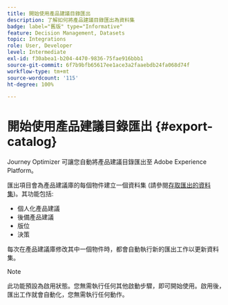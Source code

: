 ```yaml
---
title: 開始使用產品建議目錄匯出
description: 了解如何將產品建議目錄匯出為資料集
badge: label="舊版" type="Informative"
feature: Decision Management, Datasets
topic: Integrations
role: User, Developer
level: Intermediate
exl-id: f30abea1-b204-4470-9836-75fae916bbb1
source-git-commit: 6f7b9bfb65617ee1ace3a2faaebdb24fa068d74f
workflow-type: tm+mt
source-wordcount: '115'
ht-degree: 100%

---
```


# 開始使用產品建議目錄匯出 {#export-catalog}

Journey Optimizer 可讓您自動將產品建議目錄匯出至 Adobe Experience Platform。

匯出項目會為產品建議庫的每個物件建立一個資料集 (請參閱[存取匯出的資料集](../export-catalog/access-dataset.md))。其功能包括:

* 個人化產品建議
* 後備產品建議
* 版位
* 決策

每次在產品建議庫修改其中一個物件時，都會自動執行新的匯出工作以更新資料集。

>[!NOTE]
>
>此功能預設為啟用狀態。您無需執行任何其他啟動步驟，即可開始使用。啟用後，匯出工作就會自動化，您無需執行任何動作。

<!--
>[!NOTE]
>
>This feature is not enabled by default. If you want to use it, reach out to your Adobe contact to have it activated for your catalog. Once it is enabled, export jobs will be automated and will require no action from your side.
-->
